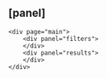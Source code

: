 ## [panel]

```
<div page="main">
    <div panel="filters">
    </div>
    <div panel="results">
    </div>
</div>
```